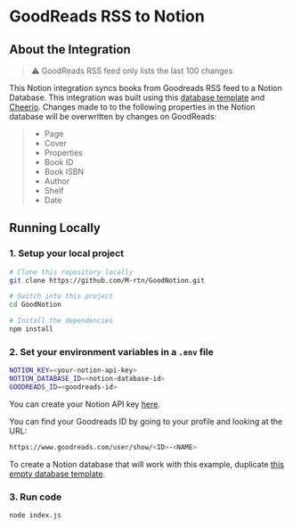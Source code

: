 # GoodReads RSS to Notion 


## About the Integration
>⚠️ GoodReads RSS feed only lists the last 100 changes

This Notion integration syncs books from Goodreads RSS feed to a Notion Database. This integration was built using this [database template](https://chalk-brake-f8e.notion.site/e3ecc052502d4400ae0c4aed84e238a1?v=4729ecf5e601419897daf45c3f901d0f) and [Cheerio](https://cheerio.js.org/). Changes made to to the following properties in the Notion database will be overwritten by changes on GoodReads:
> - Page
>  - Cover
> - Properties
>  - Book ID
>  - Book ISBN
>  - Author
>  - Shelf
>  - Date

## Running Locally

### 1. Setup your local project

```zsh
# Clone this repository locally
git clone https://github.com/M-rtn/GoodNotion.git

# Switch into this project
cd GoodNotion

# Install the dependencies
npm install
```

### 2. Set your environment variables in a `.env` file

```zsh
NOTION_KEY=<your-notion-api-key>
NOTION_DATABASE_ID=<notion-database-id>
GOODREADS_ID=<goodreads-id>
```

You can create your Notion API key [here](https://www.notion.com/my-integrations).

You can find your Goodreads ID by going to your profile and looking at the URL:
```zsh
https://www.goodreads.com/user/show/<ID>-<NAME>
```

To create a Notion database that will work with this example, duplicate [this empty database template](https://chalk-brake-f8e.notion.site/e3ecc052502d4400ae0c4aed84e238a1?v=4729ecf5e601419897daf45c3f901d0f).

### 3. Run code

```zsh
node index.js
```